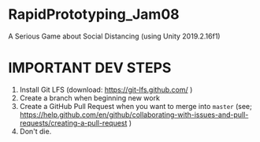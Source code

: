 # RapidPrototyping_Jam08
A Serious Game about Social Distancing (using Unity 2019.2.16f1)

# IMPORTANT DEV STEPS

1. Install Git LFS (download: https://git-lfs.github.com/ )
2. Create a branch when beginning new work
3. Create a GitHub Pull Request when you want to merge into `master` (see; https://help.github.com/en/github/collaborating-with-issues-and-pull-requests/creating-a-pull-request )
4. Don't die.
